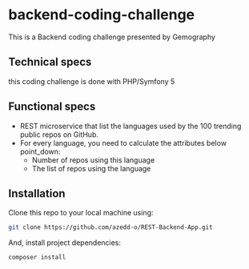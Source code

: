 # backend-coding-challenge

This is a Backend coding challenge presented by Gemography

## Technical specs

this coding challenge is done with PHP/Symfony 5

## Functional specs

  - REST microservice that list the languages used by the 100 trending public repos on GitHub.
  - For every language, you need to calculate the attributes below point_down:
    - Number of repos using this language
    - The list of repos using the language

## Installation

Clone this repo to your local machine using:

```bash
git clone https://github.com/azedd-o/REST-Backend-App.git
```

And, install project dependencies:

```bash
composer install
```
